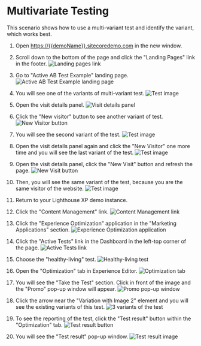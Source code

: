 # Multivariate Testing

This scenario shows how to use a multi-variant test and identify the variant, which works best.

1. Open <https://{{demoName}}.sitecoredemo.com> in the new window.

1. Scroll down to the bottom of the page and click the "Landing Pages" link in the footer.
![Landing pages link](./media/image1.png)

1. Go to "Active AB Test Example" landing page.
![Active AB Test Example landing page](./media/image2.png)

1. You will see one of the variants of multi-variant test.
![Test image](./media/image3.png)

1. Open the visit details panel.
![Visit details panel](./media/image4.png)

1. Click the "New visitor" button to see another variant of test.
![New Visitor button](./media/image5.png)

1. You will see the second variant of the test.
![Test image](./media/image6.png)

1. Open the visit details panel again and click the "New Visitor" one more time and you will see the last variant of the test.
![Test image](./media/image7.png)

1. Open the visit details panel, click the "New Visit" button and refresh the page.
![New Visit button](./media/image8.png)

1. Then, you will see the same variant of the test, because you are the same visitor of the website.
![Test image](./media/image9.png)

1. Return to your Lighthouse XP demo instance.

1. Click the "Content Management" link.
![Content Management link](./media/image10.png)

1. Click the "Experience Optimization" application in the "Marketing Applications" section.
![Experience Optimization application](./media/image11.png)

1. Click the "Active Tests" link in the Dashboard in the left-top corner of the page.
![Active Tests link](./media/image12.png)

1. Choose the "healthy-living" test.
![Healthy-living test](./media/image13.png)

1. Open the "Optimization" tab in Experience Editor.
![Optimization tab](./media/image14.png)

1. You will see the "Take the Test" section. Click in front of the image and the "Promo" pop-up window will appear.
![Promo pop-up window](./media/image15.png) 

1. Click the arrow near the "Variation with Image 2" element and you will see the existing variants of this test.
![3 variants of the test](./media/image16.png)

1. To see the reporting of the test, click the "Test result" button within the "Optimization" tab.
![Test result button](./media/image17.png)

1. You will see the "Test result" pop-up window.
![Test result image](./media/image18.png)
